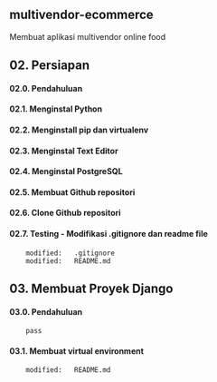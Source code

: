 ## multivendor-ecommerce
Membuat aplikasi multivendor online food


## 02. Persiapan

#### 02.0. Pendahuluan
#### 02.1. Menginstal Python
#### 02.2. Menginstall pip dan virtualenv
#### 02.3. Menginstal Text Editor
#### 02.4. Menginstal PostgreSQL
#### 02.5. Membuat Github repositori
#### 02.6. Clone Github repositori
#### 02.7. Testing - Modifikasi .gitignore dan readme file

        modified:   .gitignore
        modified:   README.md


## 03. Membuat Proyek Django 

#### 03.0. Pendahuluan
		pass

#### 03.1. Membuat virtual environment

        modified:   README.md
